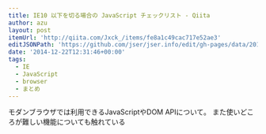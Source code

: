 ```yaml
---
title: IE10 以下を切る場合の JavaScript チェックリスト - Qiita
author: azu
layout: post
itemUrl: 'http://qiita.com/Jxck_/items/fe8a1c49cac717e52ae3'
editJSONPath: 'https://github.com/jser/jser.info/edit/gh-pages/data/2014/12/index.json'
date: '2014-12-22T12:31:46+00:00'
tags:
  - IE
  - JavaScript
  - browser
  - まとめ
---
```

モダンブラウザでは利用できるJavaScriptやDOM APIについて。
また使いどころが難しい機能についても触れている
